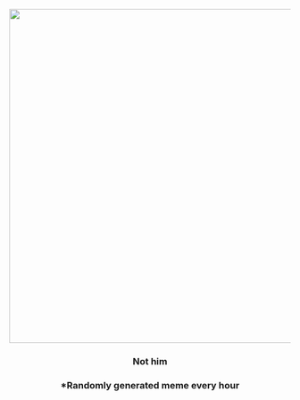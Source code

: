 <p align="center">
        <img src="https://i.redd.it/bk4p28j75xs91.jpg" width="600" height="600">
        </p>
        <h3 align="center">Not him</h3>
        <h3 align="center">*Randomly generated meme every hour</h3>
    